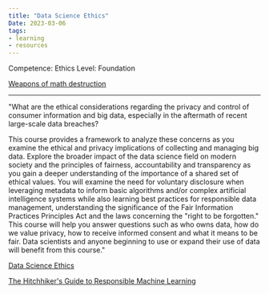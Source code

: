 ```yaml
---
title: "Data Science Ethics"
Date: 2023-03-06
tags: 
- learning
- resources
---
```


Competence: Ethics
Level: Foundation

[Weapons of math destruction](https://weaponsofmathdestructionbook.com/)

---

"What are the ethical considerations regarding the privacy and control of consumer information and big data, especially in the aftermath of recent large-scale data breaches?

This course provides a framework to analyze these concerns as you examine the ethical and privacy implications of collecting and managing big data. Explore the broader impact of the data science field on modern society and the principles of fairness, accountability and transparency as you gain a deeper understanding of the importance of a shared set of ethical values. You will examine the need for voluntary disclosure when leveraging metadata to inform basic algorithms and/or complex artificial intelligence systems while also learning best practices for responsible data management, understanding the significance of the Fair Information Practices Principles Act and the laws concerning the "right to be forgotten."
This course will help you answer questions such as who owns data, how do we value privacy, how to receive informed consent and what it means to be fair.
Data scientists and anyone beginning to use or expand their use of data will benefit from this course."

[Data Science Ethics](https://www.coursera.org/learn/data-science-ethics#syllabus)

[The Hitchhiker's Guide to Responsible Machine Learning](https://betaandbit.github.io/RML/)